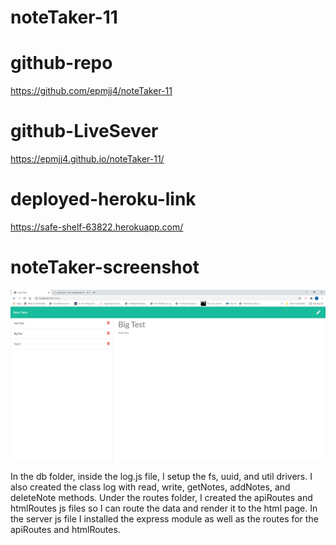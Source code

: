 # noteTaker-11

# github-repo

https://github.com/epmjj4/noteTaker-11

# github-LiveSever

https://epmjj4.github.io/noteTaker-11/

# deployed-heroku-link

https://safe-shelf-63822.herokuapp.com/

# noteTaker-screenshot

![Note Taker](https://raw.githubusercontent.com/epmjj4/noteTaker-11/main/assets/noteTaker-screenshot-1.PNG "Note Taker Screenshot")


In the db folder, inside the log.js file, I setup the fs, uuid, and util drivers. I also created the class log with read, write, getNotes, addNotes, and deleteNote methods. Under the routes folder, I created the apiRoutes and htmlRoutes js files so I can route the data and render it to the html page. In the server js file I installed the express module as well as the routes for the apiRoutes and htmlRoutes. 